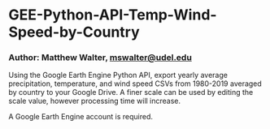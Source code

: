 # GEE-Python-API-Temp-Wind-Speed-by-Country

### Author: Matthew Walter, mswalter@udel.edu

Using the Google Earth Engine Python API, export yearly average precipitation, temperature, and wind speed CSVs from 1980-2019 averaged by country to your Google Drive.
A finer scale can be used by editing the scale value, however processing time will increase.

A Google Earth Engine account is required.
